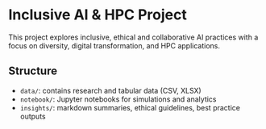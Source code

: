 # Inclusive AI & HPC Project

This project explores inclusive, ethical and collaborative AI practices with a focus on diversity, digital transformation, and HPC applications.

## Structure
- `data/`: contains research and tabular data (CSV, XLSX)
- `notebook/`: Jupyter notebooks for simulations and analytics
- `insights/`: markdown summaries, ethical guidelines, best practice outputs
